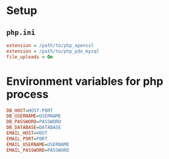 # Setup

## `php.ini`

```ini
extension = /path/to/php_openssl
extension = /path/to/php_pdo_mysql
file_uploads = On
```

# Environment variables for php process

```ini
DB_HOST=HOST:PORT
DB_USERNAME=USERNAME
DB_PASSWORD=PASSWORD
DB_DATABASE=DATABASE
EMAIL_HOST=HOST
EMAIL_PORT=PORT
EMAIL_USERNAME=USERNAME
EMAIL_PASSWORD=PASSWORD
```